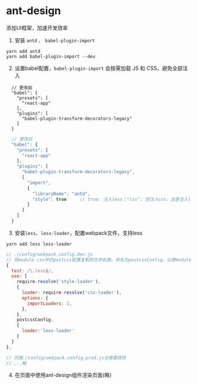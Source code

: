# ant-design

添加UI框架，加速开发效率

1. 安装 `antd` 、 `babel-plugin-import`
```
yarn add antd
yarn add babel-plugin-import --dev
```
2. 设置babel配置，`babel-plugin-import` 会按需加载 JS 和 CSS，避免全部注入
```
  // 更改前
  "babel": {
    "presets": [
      "react-app"
    ],
    "plugins": [
      "babel-plugin-transform-decorators-legacy"
    ]
  }
```
```javascript
  // 更改后
  "babel": {
    "presets": [
      "react-app"
    ],
    "plugins": [
      "babel-plugin-transform-decorators-legacy",
      [
        "import",
        {
          "libraryName": "antd",
          "style": true     // true: 注入less；"css": 则注入css，这里注入less有利于后续自定义主题
        }
      ]
    ]
  }
```
3. 安装`less`、`less-loader`，配置webpack文件，支持less
```
yarn add less less-loader
```

```javascript
// ./config/webpack.config.dev.js
// 将module css中的postcss配置复制到文件前面，命名为postcssConfig，以便module.less也使用
{
  test: /\.less$/,
  use: [
    require.resolve('style-loader'),
    {
      loader: require.resolve('css-loader'),
      options: {
        importLoaders: 1,
      },
    },
    postcssConfig,
    {
      loader:'less-loader'
    }
  ]
},

// 同理./config/webpack.config.prod.js也需要跳转
// ...略
```

4. 在页面中使用ant-design组件渲染页面(略)
